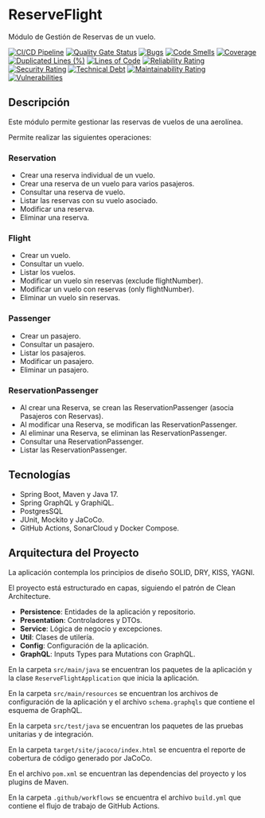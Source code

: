 # ReserveFlight
Módulo de Gestión de Reservas de un vuelo.

[![CI/CD Pipeline](https://github.com/Brahian2215/ReserveFlight/actions/workflows/build.yml/badge.svg)](https://github.com/Brahian2215/ReserveFlight/actions/workflows/build.yml)
[![Quality Gate Status](https://sonarcloud.io/api/project_badges/measure?project=Brahian2215_ReserveFlight&metric=alert_status)](https://sonarcloud.io/summary/new_code?id=Brahian2215_ReserveFlight)
[![Bugs](https://sonarcloud.io/api/project_badges/measure?project=Brahian2215_ReserveFlight&metric=bugs)](https://sonarcloud.io/summary/new_code?id=Brahian2215_ReserveFlight)
[![Code Smells](https://sonarcloud.io/api/project_badges/measure?project=Brahian2215_ReserveFlight&metric=code_smells)](https://sonarcloud.io/summary/new_code?id=Brahian2215_ReserveFlight)
[![Coverage](https://sonarcloud.io/api/project_badges/measure?project=Brahian2215_ReserveFlight&metric=coverage)](https://sonarcloud.io/summary/new_code?id=Brahian2215_ReserveFlight)
[![Duplicated Lines (%)](https://sonarcloud.io/api/project_badges/measure?project=Brahian2215_ReserveFlight&metric=duplicated_lines_density)](https://sonarcloud.io/summary/new_code?id=Brahian2215_ReserveFlight)
[![Lines of Code](https://sonarcloud.io/api/project_badges/measure?project=Brahian2215_ReserveFlight&metric=ncloc)](https://sonarcloud.io/summary/new_code?id=Brahian2215_ReserveFlight)
[![Reliability Rating](https://sonarcloud.io/api/project_badges/measure?project=Brahian2215_ReserveFlight&metric=reliability_rating)](https://sonarcloud.io/summary/new_code?id=Brahian2215_ReserveFlight)
[![Security Rating](https://sonarcloud.io/api/project_badges/measure?project=Brahian2215_ReserveFlight&metric=security_rating)](https://sonarcloud.io/summary/new_code?id=Brahian2215_ReserveFlight)
[![Technical Debt](https://sonarcloud.io/api/project_badges/measure?project=Brahian2215_ReserveFlight&metric=sqale_index)](https://sonarcloud.io/summary/new_code?id=Brahian2215_ReserveFlight)
[![Maintainability Rating](https://sonarcloud.io/api/project_badges/measure?project=Brahian2215_ReserveFlight&metric=sqale_rating)](https://sonarcloud.io/summary/new_code?id=Brahian2215_ReserveFlight)
[![Vulnerabilities](https://sonarcloud.io/api/project_badges/measure?project=Brahian2215_ReserveFlight&metric=vulnerabilities)](https://sonarcloud.io/summary/new_code?id=Brahian2215_ReserveFlight)

## Descripción
Este módulo permite gestionar las reservas de vuelos de una aerolínea. 

Permite realizar las siguientes operaciones:

### Reservation
- Crear una reserva individual de un vuelo.
- Crear una reserva de un vuelo para varios pasajeros.
- Consultar una reserva de vuelo.
- Listar las reservas con su vuelo asociado.
- Modificar una reserva.
- Eliminar una reserva.

### Flight
- Crear un vuelo.
- Consultar un vuelo.
- Listar los vuelos.
- Modificar un vuelo sin reservas (exclude flightNumber).
- Modificar un vuelo con reservas (only flightNumber).
- Eliminar un vuelo sin reservas.

### Passenger
- Crear un pasajero.
- Consultar un pasajero.
- Listar los pasajeros.
- Modificar un pasajero.
- Eliminar un pasajero.

### ReservationPassenger
- Al crear una Reserva, se crean las ReservationPassenger (asocia Pasajeros con Reservas).
- Al modificar una Reserva, se modifican las ReservationPassenger.
- Al eliminar una Reserva, se eliminan las ReservationPassenger.
- Consultar una ReservationPassenger.
- Listar las ReservationPassenger.

## Tecnologías
- Spring Boot, Maven y Java 17.
- Spring GraphQL y GraphiQL.
- PostgresSQL
- JUnit, Mockito y JaCoCo.
- GitHub Actions, SonarCloud y Docker Compose.

## Arquitectura del Proyecto
La aplicación contempla los principios de diseño SOLID, DRY, KISS, YAGNI.

El proyecto está estructurado en capas, siguiendo el patrón de Clean Architecture. 

- **Persistence**: Entidades de la aplicación y repositorio.
- **Presentation**: Controladores y DTOs.
- **Service**: Lógica de negocio y excepciones.
- **Util**: Clases de utilería.
- **Config**: Configuración de la aplicación.
- **GraphQL**: Inputs Types para Mutations con GraphQL.

En la carpeta `src/main/java` se encuentran los paquetes de la aplicación y la clase `ReserveFlightApplication` que inicia la aplicación.

En la carpeta `src/main/resources` se encuentran los archivos de configuración de la aplicación y el archivo `schema.graphqls` que contiene el esquema de GraphQL.

En la carpeta `src/test/java` se encuentran los paquetes de las pruebas unitarias y de integración.

En la carpeta `target/site/jacoco/index.html` se encuentra el reporte de cobertura de código generado por JaCoCo.

En el archivo `pom.xml` se encuentran las dependencias del proyecto y los plugins de Maven.

En la carpeta `.github/workflows` se encuentra el archivo `build.yml` que contiene el flujo de trabajo de GitHub Actions.